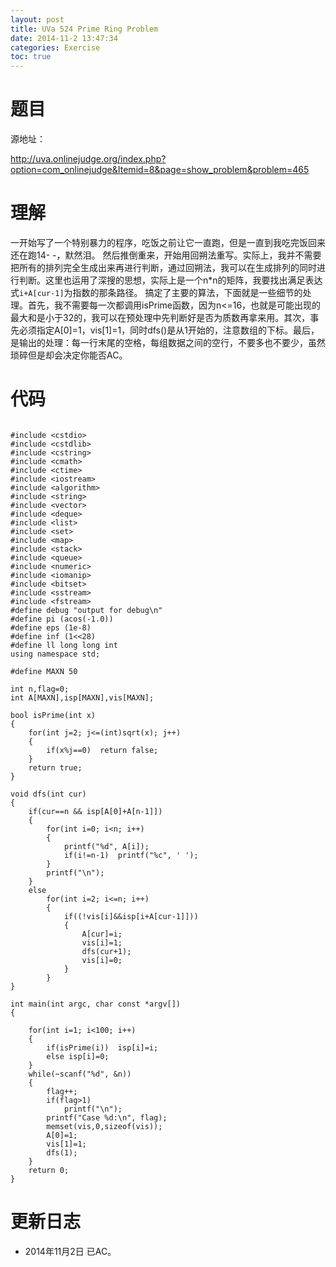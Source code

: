 ```yaml
---
layout: post
title: UVa 524 Prime Ring Problem
date: 2014-11-2 13:47:34
categories: Exercise
toc: true
---
```

# 题目
源地址：

http://uva.onlinejudge.org/index.php?option=com_onlinejudge&Itemid=8&page=show_problem&problem=465

# 理解
一开始写了一个特别暴力的程序，吃饭之前让它一直跑，但是一直到我吃完饭回来还在跑14- -，默然泪。
然后推倒重来，开始用回朔法重写。实际上，我并不需要把所有的排列完全生成出来再进行判断，通过回朔法，我可以在生成排列的同时进行判断。这里也运用了深搜的思想，实际上是一个n*n的矩阵，我要找出满足表达式`i+A[cur-1]`为指数的那条路径。
搞定了主要的算法，下面就是一些细节的处理。首先，我不需要每一次都调用isPrime函数，因为n<=16，也就是可能出现的最大和是小于32的，我可以在预处理中先判断好是否为质数再拿来用。其次，事先必须指定A[0]=1，vis[1]=1，同时dfs()是从1开始的，注意数组的下标。最后，是输出的处理：每一行末尾的空格，每组数据之间的空行，不要多也不要少，虽然琐碎但是却会决定你能否AC。

<!-- more -->

# 代码

```

#include <cstdio>
#include <cstdlib>
#include <cstring>
#include <cmath>
#include <ctime>
#include <iostream>
#include <algorithm>
#include <string>
#include <vector>
#include <deque>
#include <list>
#include <set>
#include <map>
#include <stack>
#include <queue>
#include <numeric>
#include <iomanip>
#include <bitset>
#include <sstream>
#include <fstream>
#define debug "output for debug\n"
#define pi (acos(-1.0))
#define eps (1e-8)
#define inf (1<<28)
#define ll long long int
using namespace std;

#define MAXN 50

int n,flag=0;
int A[MAXN],isp[MAXN],vis[MAXN];

bool isPrime(int x)
{
    for(int j=2; j<=(int)sqrt(x); j++)
    {
        if(x%j==0)  return false;
    }
    return true;
}

void dfs(int cur)
{
    if(cur==n && isp[A[0]+A[n-1]])
    {
        for(int i=0; i<n; i++)
        {
            printf("%d", A[i]);
            if(i!=n-1)  printf("%c", ' ');
        }
        printf("\n");
    }
    else
        for(int i=2; i<=n; i++)
        {
            if((!vis[i]&&isp[i+A[cur-1]]))
            {
                A[cur]=i;
                vis[i]=1;
                dfs(cur+1);
                vis[i]=0;
            }
        }
}

int main(int argc, char const *argv[])
{

    for(int i=1; i<100; i++)
    {
        if(isPrime(i))  isp[i]=i;
        else isp[i]=0;
    }
    while(~scanf("%d", &n))
    {
        flag++;
        if(flag>1)
            printf("\n");
        printf("Case %d:\n", flag);
        memset(vis,0,sizeof(vis));
        A[0]=1;
        vis[1]=1;
        dfs(1);
    }
    return 0;
}

```

# 更新日志
- 2014年11月2日 已AC。